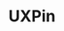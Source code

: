 ---
title: UXPin
intro: Collaborative online UX design and prototyping.
link: http://www.uxpin.com
category:
- Wireframing
- Prototyping
image: "/assets/images/uxp.png"
---